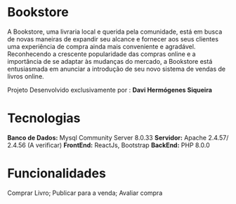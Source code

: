 # Bookstore
A Bookstore, uma livraria local e querida pela comunidade, está em busca de novas maneiras de expandir seu alcance e fornecer aos seus clientes uma experiência de compra ainda mais conveniente e agradável. Reconhecendo a crescente popularidade das compras online e a importância de se adaptar às mudanças do mercado, a Bookstore está entusiasmada em anunciar a introdução de seu novo sistema de vendas de livros online.  

Projeto Desenvolvido exclusivamente por : **Davi Hermógenes Siqueira**

# Tecnologias
**Banco de Dados:** Mysql Community Server 8.0.33 
**Servidor:** Apache  2.4.57/ 2.4.56 (A verificar)
**FrontEnd:** ReactJs, Bootstrap
**BackEnd:** PHP 8.0.0

# Funcionalidades
Comprar Livro; Publicar para a venda; Avaliar compra 
